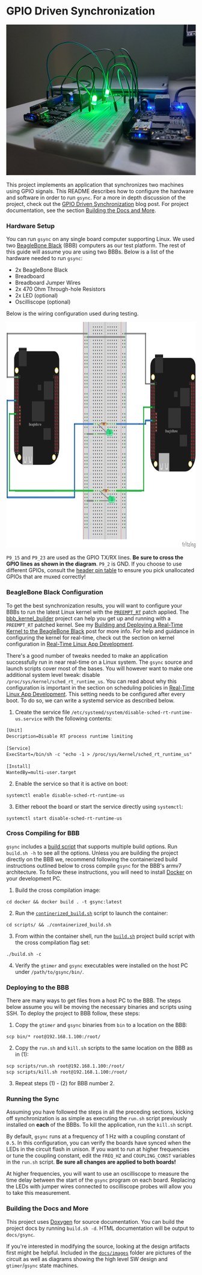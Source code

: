 # GPIO Driven Synchronization

<p align="center">
  <img width="550" height="400" src="docs/images/synced.jpg">
</p>

This project implements an application that synchronizes two machines using GPIO
signals. This README describes how to configure the hardware and software in
order to run `gsync`. For a more in depth discussion of the project, check out
the [GPIO Driven Synchronization][1] blog post. For project documentation, see
the section [Building the Docs and More](#building-the-docs-and-more).

### Hardware Setup

You can run `gsync` on any single board computer supporting Linux. We used two
[BeagleBone Black][1] (BBB) computers as our test platform. The rest of this
guide will assume you are using two BBBs. Below is a list of the hardware needed
to run `gsync`:

* 2x BeagleBone Black
* Breadboard
* Breadboard Jumper Wires
* 2x 470 Ohm Through-hole Resistors
* 2x LED (optional)
* Oscilliscope (optional)

Below is the wiring configuration used during testing.

<p align="center">
  <img width="750" height="600" src="docs/images/gsync_circuit.jpg">
</p>

`P9_15` and `P9_23` are used as the GPIO TX/RX lines. **Be sure to cross the
GPIO lines as shown in the diagram**. `P9_2` is GND. If you choose to use
different GPIOs, consult the [header pin table][2] to ensure you pick
unallocated GPIOs that are muxed correctly!

### BeagleBone Black Configuration

To get the best synchronization results, you will want to configure your BBBs to
run the latest Linux kernel with the [`PREEMPT_RT`][3] patch applied. The
[bbb_kernel_builder][4] project can help you get up and running with a
`PREEMPT_RT` patched kernel. See my [Building and Deploying a Real-Time Kernel
to the BeagleBone Black][5] post for more info. For help and guidance in
configuring the kernel for real-time, check out the section on kernel
configuration in [Real-Time Linux App Development][6].

There's a good number of tweaks needed to make an application successfully run
in near real-time on a Linux system. The `gsync` source and launch scripts cover
most of the bases. You will however want to make one additional system level
tweak: disable `/proc/sys/kernel/sched_rt_runtime_us`. You can read about why
this configuration is important in the section on scheduling policies in
[Real-Time Linux App Development][6]. This setting needs to be configured after
every boot. To do so, we can write a systemd service as described below.

1. Create the service file
   `/etc/systemd/system/disable-sched-rt-runtime-us.service` with the following
   contents:
```
[Unit]
Description=Disable RT process runtime limiting

[Service]
ExecStart=/bin/sh -c "echo -1 > /proc/sys/kernel/sched_rt_runtime_us"

[Install]
WantedBy=multi-user.target
```
2. Enable the service so that it is active on boot:
```
systemctl enable disable-sched-rt-runtime-us
```
3. Either reboot the board or start the service directly using `systemctl`:
```
systemctl start disable-sched-rt-runtime-us
```

### Cross Compiling for BBB

`gsync` includes a [build script](scripts/build.sh) that supports multiple build
options. Run `build.sh -h` to see all the options. Unless you are building the
project directly on the BBB we, recommend following the containerized build
instructions outlined below to cross compile `gsync` for the BBB's armv7
architecture. To follow these instructions, you will need to install [Docker][7]
on your development PC.

1. Build the cross compilation image:
```
cd docker && docker build . -t gsync:latest
```
2. Run the [`continerized_build.sh`](scripts/containerized_build.sh) script to
   launch the container:
```
cd scripts/ && ./containerized_build.sh
```
3. From within the container shell, run the [`build.sh`](scripts/build.sh)
   project build script with the cross compilation flag set:
```
./build.sh -c
```
4. Verify the `gtimer` and `gsync` executables were installed on the host PC
   under `/path/to/gsync/bin/`.

### Deploying to the BBB

There are many ways to get files from a host PC to the BBB. The steps below
assume you will be moving the necessary binaries and scripts using SSH. To
deploy the project to BBB follow, these steps:

1. Copy the `gtimer` and `gsync` binaries from `bin` to a location on the BBB:
```
scp bin/* root@192.168.1.100:/root/
```
2. Copy the `run.sh` and `kill.sh` scripts to the same location on the BBB as in
   (1):
```
scp scripts/run.sh root@192.168.1.100:/root/
scp scripts/kill.sh root@192.168.1.100:/root/
```
3. Repeat steps (1) - (2) for BBB number 2.

### Running the Sync

Assuming you have followed the steps in all the preceding sections, kicking off
synchronization is as simple as executing the `run.sh` script previously
installed on **each** of the BBBs. To kill the application, run the `kill.sh`
script.

By default, `gsync` runs at a frequency of 1 Hz with a coupling constant of
`0.5`. In this configuration, you can verify the boards have synced when the
LEDs in the circuit flash in unison. If you want to run at higher frequencies or
tune the coupling constant, edit the `FREQ_HZ` and `COUPLING_CONST` variables in
the `run.sh` script. **Be sure all changes are applied to both boards!**

At higher frequencies, you will want to use an oscilliscope to measure the time
delay between the start of the `gsync` program on each board. Replacing the LEDs
with jumper wires connected to oscilliscope probes will allow you to take this
measurement.

### Building the Docs and More

This project uses [Doxygen][8] for source documentation. You can build the
project docs by running `build.sh -d`. HTML documentation will be output to
`docs/gsync`.

If you're interested in modifying the source, looking at the design artifacts
first might be helpful. Included in the [`docs/images`](docs/images) folder are
pictures of the circuit as well as diagrams showing the high level SW design and
`gtimer`/`gsync` state machines.

[1]: https://programmador.com/posts/gpio-driven-synchronization/
[2]: http://exploringbeaglebone.com/chapter6/#
[3]: https://wiki.linuxfoundation.org/realtime/preempt_rt_versions
[4]: https://github.com/ivan-guerra/bbb_kernel_builder
[5]: https://programmador.com/posts/building-and-deploying-a-real-time-kernel-to-the-beaglebone-black/
[6]: https://programmador.com/posts/real-time-linux-app-development/
[7]: https://www.docker.com/
[8]: https://www.doxygen.nl/index.html
